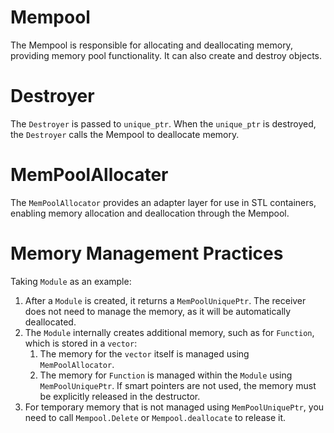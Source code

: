 
# Mempool

The Mempool is responsible for allocating and deallocating memory, providing memory pool functionality. It can also create and destroy objects.


# Destroyer

The `Destroyer` is passed to `unique_ptr`. When the `unique_ptr` is destroyed, the `Destroyer` calls the Mempool to deallocate memory.


# MemPoolAllocater

The `MemPoolAllocator` provides an adapter layer for use in STL containers, enabling memory allocation and deallocation through the Mempool.


# Memory Management Practices

Taking `Module` as an example:

1. After a `Module` is created, it returns a `MemPoolUniquePtr`. The receiver does not need to manage the memory, as it will be automatically deallocated.
2. The `Module` internally creates additional memory, such as for `Function`, which is stored in a `vector`:
   1. The memory for the `vector` itself is managed using `MemPoolAllocator`.
   2. The memory for `Function` is managed within the `Module` using `MemPoolUniquePtr`. If smart pointers are not used, the memory must be explicitly released in the destructor.
3. For temporary memory that is not managed using `MemPoolUniquePtr`, you need to call `Mempool.Delete` or `Mempool.deallocate` to release it.
